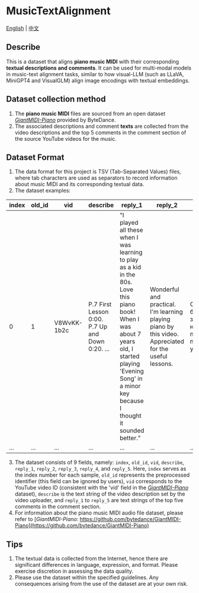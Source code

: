 # MusicTextAlignment
[English](README.md) | [中文](README_ZH.md)  
## Describe
This is a dataset that aligns **piano music MIDI** with their corresponding **textual descriptions and comments**. It can be used for multi-modal models in music-text alignment tasks, similar to how visual-LLM (such as LLaVA, MiniGPT4 and VisualGLM) align image encodings with textual embeddings. 

## Dataset collection method
1. The **piano music MIDI** files are sourced from an open dataset [*GiantMIDI-Piano*](https://github.com/bytedance/GiantMIDI-Piano) provided by ByteDance. 
2. The associated descriptions and comment **texts** are collected from the video descriptions and the top 5 comments in the comment section of the source YouTube videos for the music.

## Dataset Format
1. The data format for this project is TSV (Tab-Separated Values) files, where tab characters are used as separators to record information about music MIDI and its corresponding textual data.
2. The dataset examples:  

| index | old_id | vid         | describe                                                                                    | reply_1                                                                     | reply_2                                                                          | reply_3                                                                   | reply_4                                                                           | reply_5                                                                           |  
|-------|--------|-------------|----------------------------------------------------------------------------------------------|-----------------------------------------------------------------------------|----------------------------------------------------------------------------------|---------------------------------------------------------------------------|-----------------------------------------------------------------------------------|-----------------------------------------------------------------------------------|  
| 0     | 1      | V8WvKK-1b2c | P.7 First Lesson 0:00. P.7 Up and Down 0:20. ... | "I played all these when I was learning to play as a kid in the 80s. Love this piano book! When I was about 7 years old, I started playing 'Evening Song' in a minor key because I thought it sounded better." | Wonderful and practical. I'm learning playing piano by this video. Appreciated for the useful lessons. | Спасибо большое за наглядное пособие по учебнику ️️️ | Thanks, very useful video, it’s really help for first timer. | I'm currently on the singing brook and the sharps and flats still intimidate and confuse me. But your videos are really helpful! Thank you! | 
|...|...|...|...|...|...|...|...|...|   

3. The dataset consists of 9 fields, namely: `index`, `old_id`, `vid`, `describe`, `reply_1`, `reply_2`, `reply_3`, `reply_4`, and `reply_5`. Here, `index` serves as the index number for each sample, `old_id` represents the preprocessed identifier (this field can be ignored by users), `vid` corresponds to the YouTube video ID (consistent with the 'vid' field in the [*GiantMIDI-Piano*](https://github.com/bytedance/GiantMIDI-Piano) dataset), `describe` is the text string of the video description set by the video uploader, and `reply_1` to `reply_5` are text strings of the top five comments in the comment section.
4. For information about the piano music MIDI audio file dataset, please refer to [*GiantMIDI-Piano*: https://github.com/bytedance/GiantMIDI-Piano](https://github.com/bytedance/GiantMIDI-Piano)

## Tips 
1. The textual data is collected from the Internet, hence there are significant differences in language, expression, and format. Please exercise discretion in assessing the data quality.
2. Please use the dataset within the specified guidelines. Any consequences arising from the use of the dataset are at your own risk.
